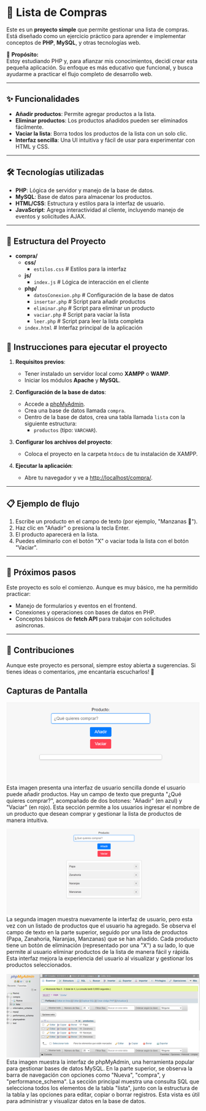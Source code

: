 # 🛒 Lista de Compras

Este es un **proyecto simple** que permite gestionar una lista de compras. Está diseñado como un ejercicio práctico para aprender e implementar conceptos de **PHP**, **MySQL**, y otras tecnologías web.

🚀 **Propósito:**  
Estoy estudiando PHP y, para afianzar mis conocimientos, decidí crear esta pequeña aplicación. Su enfoque es más educativo que funcional, y busca ayudarme a practicar el flujo completo de desarrollo web.

---

## ✨ Funcionalidades

- **Añadir productos**: Permite agregar productos a la lista.  
- **Eliminar productos**: Los productos añadidos pueden ser eliminados fácilmente.  
- **Vaciar la lista**: Borra todos los productos de la lista con un solo clic.  
- **Interfaz sencilla**: Una UI intuitiva y fácil de usar para experimentar con HTML y CSS.  

---

## 🛠️ Tecnologías utilizadas  

- **PHP**: Lógica de servidor y manejo de la base de datos.  
- **MySQL**: Base de datos para almacenar los productos.  
- **HTML/CSS**: Estructura y estilos para la interfaz de usuario.  
- **JavaScript**: Agrega interactividad al cliente, incluyendo manejo de eventos y solicitudes AJAX.  

---

## 📂 Estructura del Proyecto

- **compra/**
  - **css/**
    - `estilos.css`         # Estilos para la interfaz
  - **js/**
    - `index.js`            # Lógica de interacción en el cliente
  - **php/**
    - `datosConexion.php`   # Configuración de la base de datos
    - `insertar.php`        # Script para añadir productos
    - `eliminar.php`        # Script para eliminar un producto
    - `vaciar.php`          # Script para vaciar la lista
    - `leer.php`            # Script para leer la lista completa
  - `index.html`            # Interfaz principal de la aplicación

## 🔧 Instrucciones para ejecutar el proyecto

1. **Requisitos previos**:
   - Tener instalado un servidor local como **XAMPP** o **WAMP**.  
   - Iniciar los módulos **Apache** y **MySQL**.  

2. **Configuración de la base de datos**:
   - Accede a [phpMyAdmin](http://localhost/phpmyadmin/).  
   - Crea una base de datos llamada `compra`.  
   - Dentro de la base de datos, crea una tabla llamada `lista` con la siguiente estructura:  
     - `productos` (tipo: `VARCHAR`).

3. **Configurar los archivos del proyecto**:
   - Coloca el proyecto en la carpeta `htdocs` de tu instalación de XAMPP.  

4. **Ejecutar la aplicación**:
   - Abre tu navegador y ve a [http://localhost/compra/](http://localhost/compra/).  

---

## 📋 Ejemplo de flujo

1. Escribe un producto en el campo de texto (por ejemplo, "Manzanas 🍎").  
2. Haz clic en "Añadir" o presiona la tecla Enter.  
3. El producto aparecerá en la lista.  
4. Puedes eliminarlo con el botón "X" o vaciar toda la lista con el botón "Vaciar".  

---

## 🎯 Próximos pasos

Este proyecto es solo el comienzo. Aunque es muy básico, me ha permitido practicar:

- Manejo de formularios y eventos en el frontend.  
- Conexiones y operaciones con bases de datos en PHP.  
- Conceptos básicos de **fetch API** para trabajar con solicitudes asíncronas.  

---

## 🤝 Contribuciones

Aunque este proyecto es personal, siempre estoy abierta a sugerencias. Si tienes ideas o comentarios, ¡me encantaría escucharlos! 💬
## Capturas de Pantalla

![Imagen1](Lista1.png)
Esta imagen presenta una interfaz de usuario sencilla donde el usuario puede añadir productos. Hay un campo de texto que pregunta "¿Qué quieres comprar?", acompañado de dos botones: "Añadir" (en azul) y "Vaciar" (en rojo). Esta sección permite a los usuarios ingresar el nombre de un producto que desean comprar y gestionar la lista de productos de manera intuitiva.

![Imagen2](lista2.png)
La segunda imagen muestra nuevamente la interfaz de usuario, pero esta vez con un listado de productos que el usuario ha agregado. Se observa el campo de texto en la parte superior, seguido por una lista de productos (Papa, Zanahoria, Naranjas, Manzanas) que se han añadido. Cada producto tiene un botón de eliminación (representado por una "X") a su lado, lo que permite al usuario eliminar productos de la lista de manera fácil y rápida. Esta interfaz mejora la experiencia del usuario al visualizar y gestionar los productos seleccionados.

![Imagen3](basedeDatos.png)
Esta imagen muestra la interfaz de phpMyAdmin, una herramienta popular para gestionar bases de datos MySQL. En la parte superior, se observa la barra de navegación con opciones como "Nueva", "compra", y "performance_schema". La sección principal muestra una consulta SQL que selecciona todos los elementos de la tabla "lista", junto con la estructura de la tabla y las opciones para editar, copiar o borrar registros. Esta vista es útil para administrar y visualizar datos en la base de datos.